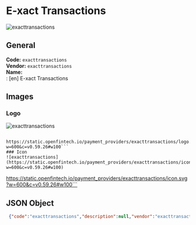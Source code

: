 # E-xact Transactions 
![exacttransactions](https://static.openfintech.io/payment_providers/exacttransactions/logo.svg?w=600&c=v0.59.26#w100)  
## General 
**Code:** `exacttransactions`  
**Vendor:** `exacttransactions`  
**Name:**  
:	[en] E-xact Transactions  
## Images 
### Logo 
![exacttransactions](https://static.openfintech.io/payment_providers/exacttransactions/logo.svg?w=600&c=v0.59.26#w100)  
```
 https://static.openfintech.io/payment_providers/exacttransactions/logo.svg?w=600&c=v0.59.26#w100```  
### Icon 
![exacttransactions](https://static.openfintech.io/payment_providers/exacttransactions/icon.svg?w=600&c=v0.59.26#w100)  
```
 https://static.openfintech.io/payment_providers/exacttransactions/icon.svg?w=600&c=v0.59.26#w100```  
## JSON Object 
```json
 {"code":"exacttransactions","description":null,"vendor":"exacttransactions","categories":null,"countries":null,"payment_method":null,"payout_method":null,"metadata":{"about_payments_code":"exacttransactions"},"name":{"en":"E-xact Transactions"}}```  
